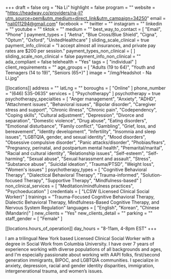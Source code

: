+++
draft = false
org = "Na Li"
highlight = false
program = ""
website = "https://headway.co/providers/na-li?utm_source=pem&utm_medium=direct_link&utm_campaign=34250"
email = "nali011294@gmail.com"
facebook = ""
twitter = ""
instagram = ""
linkedin = ""
youtube = ""
tiktok = ""
medium = ""
best_way_to_contact = [ "Email", "Phone" ]
payment_types = [
  "Aetna",
  "Blue Cross/Blue Shield",
  "Cigna",
  "Optum",
  "Oxford",
  "UnitedHealthcare"
]
sliding_scale_clinical = true
payment_info_clinical = "I accept almost all insurances, and private pay rates are $200 per session."
payment_types_non_clinical = [ ]
sliding_scale_non_clinical = false
payment_info_non_clinical = ""
ada_compliant = false
telehealth = "Yes"
tags = [ "individual" ]
client_requirements = ""
age_groups = [
  "Adults (19 to 64)",
  "Youth and Teenagers (14 to 19)",
  "Seniors (65+)"
]
image = "/img/Headshot - Na Li.jpg"

[[locations]]
address = ""
latLng = ""
boroughs = [ "Online" ]
phone_number = "(646) 535-0635"
services = [ "Psychotherapy" ]
psychotherapy = true
psychotherapy_specialties = [
  "Anger management",
  "Anxiety",
  "ADHD",
  "Attachment issues",
  "Behavioral issues",
  "Bipolar disorder",
  "Caregiver stress and support",
  "Chronic illness",
  "Chronic pain",
  "Codependency",
  "Coping skills",
  "Cultural adjustment",
  "Depression",
  "Divorce and separation",
  "Domestic violence",
  "Drug abuse",
  "Eating disorders",
  "Emotional disturbance",
  "Family conflict",
  "Gambling",
  "Grief, loss, and bereavement",
  "Identity development",
  "Infertility",
  "Insomnia and sleep issues",
  "LGBTQIA, gender, and sexual identity",
  "Mood disorders",
  "Obsessive compulsive disorder",
  "Panic attacks/disorder",
  "Phobias/fears",
  "Pregnancy, perinatal, and postpartum mental health",
  "Premarital/marital",
  "Racial and cultural identity",
  "Relationship issues",
  "Self-esteem",
  "Self-harming",
  "Sexual abuse",
  "Sexual harassment and assault",
  "Stress",
  "Substance abuse",
  "Suicidal ideation",
  "Trauma/PTSD",
  "Weight loss",
  "Women's issues"
]
psychotherapy_types = [
  "Cognitive Behavioral Therapy",
  "Dialectical Behavioral Therapy",
  "Trauma-informed",
  "Solution-focused Therapy",
  "Supportive Therapy",
  "Mindfulness-based"
]
non_clinical_services = [ "Meditation/mindfulness practices", "Psychoeducation" ]
credentials = [ "LCSW (Licensed Clinical Social Worker)" ]
trainings = "Trauma-Focused Cognitive Behavioral Therapy, Dialectic Behavioral Therapy, Mindfulness-Based Cognitive Therapy, and Nervous System Regulation"
languages = [ "English", "Korean", "Chinese (Mandarin)" ]
new_clients = "Yes"
new_clients_detail = ""
parking = ""
staff_gender = [ "Female" ]

  [[locations.hours_of_operation]]
  day_hours = "8-11am, 4-8pm EST"
+++

I am a trilingual New York based Licensed Clinical Social Worker with a degree in Social Work from Columbia University. I have over 7 years of experience working with diverse populations of all backgrounds and ages, and I'm especially passionate about working with AAPI folks, first/second generation immigrants, BIPOC, and LGBTQIA communities. I specialize in anxiety, depression, racial and gender identity disparities, immigration, intergenerational trauma, and women’s issues.
